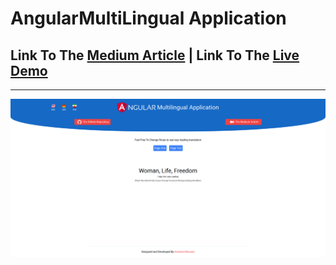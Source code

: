 # AngularMultiLingual Application

## Link To The [Medium Article](https://medium.com/@hossein13m) | Link To The [Live Demo](https://angular-multi-lingual.hmousavi.dev)
<hr/>

![alt text](./src/assets/images/page-layout.png)
